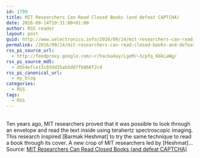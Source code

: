 ```yaml
---
id: 1799
title: MIT Researchers Can Read Closed Books (and defeat CAPTCHA)
date: 2016-09-14T19:31:00+01:00
author: RSS reader
layout: post
guid: http://www.uelectronics.info/2016/09/14/mit-researchers-can-read-closed-books-and-defeat-captcha/
permalink: /2016/09/14/mit-researchers-can-read-closed-books-and-defeat-captcha/
rss_pi_source_url:
  - http://feedproxy.google.com/~r/hackaday/LgoM/~3/pfq_6bkLaWg/
rss_pi_source_md5:
  - d5b4efce13c034d35ab5dd7fb866f2c4
rss_pi_canonical_url:
  - my_blog
categories:
  - RSS
tags:
  - RSS
---
```

&#013;  
Ten years ago, MIT researchers proved that it was possible to look through an envelope and read the text inside using terahertz spectroscopic imaging. This research inspired [Barmak Heshmat] to try the same technique to read a book through its cover. A new crop of MIT researchers led by [Heshmat]…&#013;  
Source: <a href="http://feedproxy.google.com/~r/hackaday/LgoM/~3/pfq_6bkLaWg/" target="_blank">MIT Researchers Can Read Closed Books (and defeat CAPTCHA)</a>
